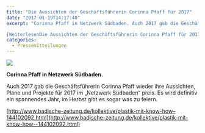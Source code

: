 ```yaml
---
title: "Die Aussichten der Geschäftsführerin Corinna Pfaff für 2017"
date: "2017-01-19T14:17:40"
excerpt: "Corinna Pfaff in Netzwerk Südbaden. Auch 2017 gab die Geschäftsführerin Corinna Pfaff wieder ihre Aussichten, Pläne und Projekte für 2017 im „Netzwerk Südbaden“ preis. Es … 

[WeiterlesenDie Aussichten der Geschäftsführerin Corinna Pfaff für 2017](https://pfaffgmbh.com/die-aussichten-der-geschaeftsfuehrerin-corinna-pfaff-fuer-2017/#more-682 "Die Aussichten der Geschäftsführerin Corinna Pfaff für 2017")"
categories:
  - Pressemitteilungen
---
```

![](https://pfaffgmbh.com/wp-content/uploads/corinna-pfaff-statement.jpg)

**Corinna Pfaff in Netzwerk Südbaden.**

Auch 2017 gab die Geschäftsführerin Corinna Pfaff wieder ihre Aussichten, Pläne und Projekte für 2017 im „Netzwerk Südbaden“ preis. Es wird definitiv ein spannendes Jahr, im Herbst gibt es sogar was zu feiern.

[http://www.badische-zeitung.de/kollektive/plastik-mit-know-how–144102092.html](http://www.badische-zeitung.de/kollektive/plastik-mit-know-how--144102092.html)